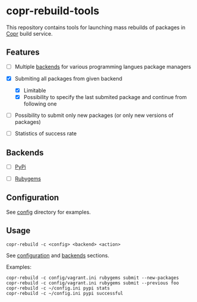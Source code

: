 # copr-rebuild-tools

This repository contains tools for launching mass rebuilds of packages in [Copr](http://copr.fedoraproject.org/) build service.

## Features
- [ ] Multiple [backends](#Backends) for various programming langues package managers
- [x] Submiting all packages from given backend
    - [x] Limitable
    - [x] Possibility to specify the last submited package and continue from following one
- [ ] Possibility to submit only new packages (or only new versions of packages)
- [ ] Statistics of success rate


## Backends
- [ ] [PyPi](https://pypi.python.org/)
- [ ] [Rubygems](http://rubygems.org/)


## Configuration

See [config](/config) directory for examples.


## Usage

    copr-rebuild -c <config> <backend> <action>

See [configuration](#Configuration) and [backends](#Backends) sections.

Examples:

    copr-rebuild -c config/vagrant.ini rubygems submit --new-packages
    copr-rebuild -c config/vagrant.ini rubygems submit --previous foo
    copr-rebuild -c ~/config.ini pypi stats
    copr-rebuild -c ~/config.ini pypi successful
